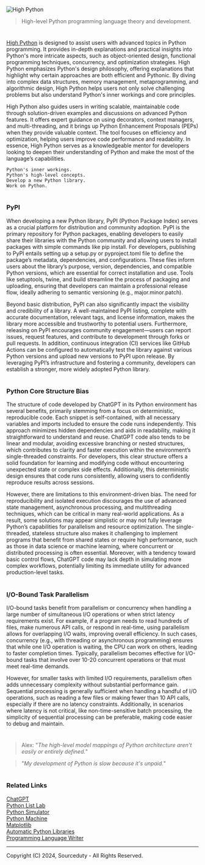 ![High Python](https://github.com/user-attachments/assets/913311c8-bbcb-47ea-85a3-1a805b988f89)

> High-level Python programming language theory and development.
#

[High Python](https://chatgpt.com/g/g-qRchnDZkf-high-python) is designed to assist users with advanced topics in Python programming. It provides in-depth explanations and practical insights into Python's more intricate aspects, such as object-oriented design, functional programming techniques, concurrency, and optimization strategies. High Python emphasizes Python's design philosophy, offering explanations that highlight why certain approaches are both efficient and Pythonic. By diving into complex data structures, memory management, metaprogramming, and algorithmic design, High Python helps users not only solve challenging problems but also understand Python's inner workings and core principles.

High Python also guides users in writing scalable, maintainable code through solution-driven examples and discussions on advanced Python features. It offers expert guidance on using decorators, context managers, and multi-threading, and it brings up Python Enhancement Proposals (PEPs) when they provide valuable context. The tool focuses on efficiency and optimization, helping users improve code performance and readability. In essence, High Python serves as a knowledgeable mentor for developers looking to deepen their understanding of Python and make the most of the language’s capabilities.

```
Python's inner workings.
Python's high-level concepts.
Develop a new Python library.
Work on Python.
```

#
### PyPI

When developing a new Python library, PyPI (Python Package Index) serves as a crucial platform for distribution and community adoption. PyPI is the primary repository for Python packages, enabling developers to easily share their libraries with the Python community and allowing users to install packages with simple commands like pip install. For developers, publishing to PyPI entails setting up a setup.py or pyproject.toml file to define the package’s metadata, dependencies, and configurations. These files inform users about the library’s purpose, version, dependencies, and compatible Python versions, which are essential for correct installation and use. Tools like setuptools, twine, and build streamline the process of packaging and uploading, ensuring that developers can maintain a professional release flow, ideally adhering to semantic versioning (e.g., major.minor.patch).

Beyond basic distribution, PyPI can also significantly impact the visibility and credibility of a library. A well-maintained PyPI listing, complete with accurate documentation, relevant tags, and license information, makes the library more accessible and trustworthy to potential users. Furthermore, releasing on PyPI encourages community engagement—users can report issues, request features, and contribute to development through forks or pull requests. In addition, continuous integration (CI) services like GitHub Actions can be configured to automatically test the library against various Python versions and upload new versions to PyPI upon release. By leveraging PyPI’s infrastructure and fostering a community, developers can establish a stronger, more widely adopted Python library.

#
### Python Core Structure Bias

The structure of code developed by ChatGPT in its Python environment has several benefits, primarily stemming from a focus on deterministic, reproducible code. Each snippet is self-contained, with all necessary variables and imports included to ensure the code runs independently. This approach minimizes hidden dependencies and aids in readability, making it straightforward to understand and reuse. ChatGPT code also tends to be linear and modular, avoiding excessive branching or nested structures, which contributes to clarity and faster execution within the environment’s single-threaded constraints. For developers, this clear structure offers a solid foundation for learning and modifying code without encountering unexpected state or complex side effects. Additionally, this deterministic design ensures that code runs consistently, allowing users to confidently reproduce results across sessions.

However, there are limitations to this environment-driven bias. The need for reproducibility and isolated execution discourages the use of advanced state management, asynchronous processing, and multithreading techniques, which can be critical in many real-world applications. As a result, some solutions may appear simplistic or may not fully leverage Python’s capabilities for parallelism and resource optimization. The single-threaded, stateless structure also makes it challenging to implement programs that benefit from shared states or require high performance, such as those in data science or machine learning, where concurrent or distributed processing is often essential. Moreover, with a tendency toward basic control flows, ChatGPT code may lack depth in simulating more complex workflows, potentially limiting its immediate utility for advanced production-level tasks.

#
### I/O-Bound Task Parallelism

I/O-bound tasks benefit from parallelism or concurrency when handling a large number of simultaneous I/O operations or when strict latency requirements exist. For example, if a program needs to read hundreds of files, make numerous API calls, or respond in real-time, using parallelism allows for overlapping I/O waits, improving overall efficiency. In such cases, concurrency (e.g., with threading or asynchronous programming) ensures that while one I/O operation is waiting, the CPU can work on others, leading to faster completion times. Typically, parallelism becomes effective for I/O-bound tasks that involve over 10-20 concurrent operations or that must meet real-time demands.

However, for smaller tasks with limited I/O requirements, parallelism often adds unnecessary complexity without substantial performance gain. Sequential processing is generally sufficient when handling a handful of I/O operations, such as reading a few files or making fewer than 10 API calls, especially if there are no latency constraints. Additionally, in scenarios where latency is not critical, like non-time-sensitive batch processing, the simplicity of sequential processing can be preferable, making code easier to debug and maintain.

#

> Alex: "*The high-level model mappings of Python architecture aren't easily or entirely defined.*"

> "*My development of Python is slow because it's unpaid.*"

#
### Related Links

[ChatGPT](https://github.com/sourceduty/ChatGPT)
<br>
[Python List Lab](https://github.com/sourceduty/Python_List_Lab)
<br>
[Python Simulator](https://github.com/sourceduty/Python_Simulator)
<br>
[Python Machine](https://github.com/sourceduty/Python_Machine)
<br>
[Matplotlib](https://github.com/sourceduty/Matplotlib)
<br>
[Automatic Python Libraries](https://github.com/sourceduty/Automatic_Python_Libraries)
<br>
[Programming Language Writer](https://github.com/sourceduty/Programming_Language_Writer)

***
Copyright (C) 2024, Sourceduty - All Rights Reserved.
